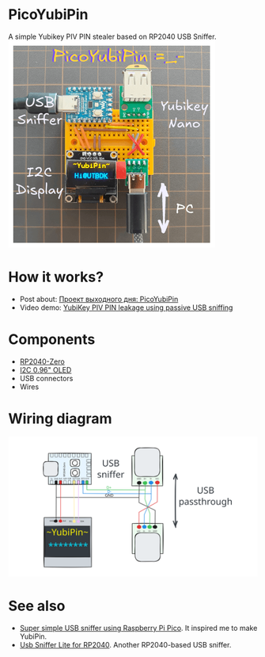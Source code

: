 # PicoYubiPin
A simple Yubikey PIV PIN stealer based on RP2040 USB Sniffer.
![](./docs/cover.png)

# How it works?
  - Post about: [Проект выходного дня: PicoYubiPin](https://ut.buglloc.com/iot/esphome/pico-yubipin/)
  - Video demo: [YubiKey PIV PIN leakage using passive USB sniffing](https://youtu.be/H2Kjh2nTDew)

# Components
  - [RP2040-Zero](https://www.waveshare.com/wiki/RP2040-Zero)
  - [I2C 0.96" OLED](https://github.com/WeActStudio/WeActStudio.OLEDModule)
  - USB connectors
  - Wires

# Wiring diagram
![](./docs/wiring.svg)

# See also
  - [Super simple USB sniffer using Raspberry Pi Pico](https://github.com/tana/pico_usb_sniffer). It inspired me to make YubiPin.
  - [Usb Sniffer Lite for RP2040](https://github.com/ataradov/usb-sniffer-lite). Another RP2040-based USB sniffer.

